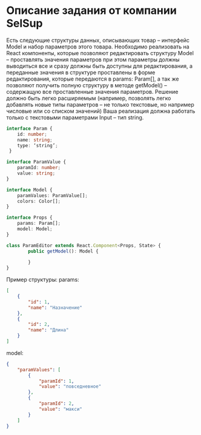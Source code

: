 # Описание задания от компании SelSup

Есть следующие структуры данных, описывающих товар – интерфейс Model и набор параметров этого товара. Необходимо реализовать на React компоненты, которые позволяют редактировать структуру Model – проставлять значения параметров при этом параметры должны выводиться все и сразу должны быть доступны для редактирования, а переданные значения в структуре проставлены в форме редактирования, которые передаются в params: Param[], а так же позволяют получить полную структуру в методе getModel() – содержащую все проставленные значения параметров. Решение должно быть легко расширяемым (например, позволять легко добавлять новые типы параметров – не только текстовые, но например числовые или со списком значений) Ваша реализация должна работать только с текстовыми параметрами Input – тип string.

```typescript 
interface Param {
    id: number;
    name: string;
    type: ‘string’;
 }
 ```

```typescript
interface ParamValue {
    paramId: number;
    value: string;
}
```

```typescript
interface Model {
    paramValues: ParamValue[];
    colors: Color[];
}
```

```typescript
interface Props {
    params: Param[];
    model: Model;
}
```

```javascript
class ParamEditor extends React.Component<Props, State> {
        public getModel(): Model {
    
        }
}
```

Пример структуры:
params:
```JSON
[
    {
        "id": 1,
        "name": "Назначение"
    },
    {
        "id": 2,
        "name": "Длина"
    }
]
```

model:
```JSON
{
    "paramValues": [
        {
            "paramId": 1,
            "value": "повседневное"
        },
        {
            "paramId": 2,
            "value": "макси"
        }
    ]
}
```
